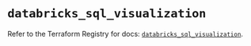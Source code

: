 # `databricks_sql_visualization`

Refer to the Terraform Registry for docs: [`databricks_sql_visualization`](https://registry.terraform.io/providers/databricks/databricks/1.62.1/docs/resources/sql_visualization).
